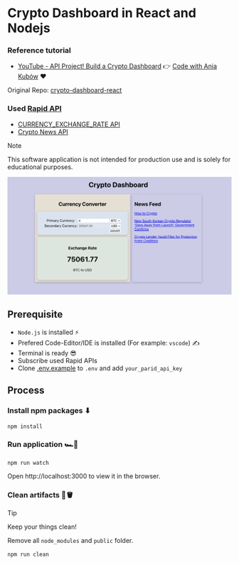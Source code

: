 # Crypto Dashboard in React and Nodejs

### Reference tutorial

- [YouTube - API Project! Build a Crypto Dashboard](https://www.youtube.com/watch?v=_itMdiSc0KI) 👉 [Code with Ania Kubów](https://www.youtube.com/@aniakubow) ❤️

Original Repo: [crypto-dashboard-react](https://github.com/kubowania/crypto-dashboard-react)

### Used [Rapid API](https://rapidapi.com/)

- [CURRENCY_EXCHANGE_RATE API](https://rapidapi.com/alphavantage/api/alpha-vantage)
- [Crypto News API](https://rapidapi.com/dbh133/api/crypto-news-live9)

> [!NOTE]
> This software application is not intended for production use and is solely for educational purposes.

![app view](./docs/images/crypto-dashboard-view.png)

## Prerequisite

- `Node.js` is installed ⚡
- Prefered Code-Editor/IDE is installed (For example: `vscode`) ✍
- Terminal is ready 😎 
- Subscribe used Rapid APIs
- Clone [.env.example](./express-api-server/.env.example) to `.env` and add `your_parid_api_key`

## Process

### Install npm packages ⬇

```shell
npm install
```

### Run application 🏎️💨

```shell
npm run watch
```

Open http://localhost:3000 to view it in the browser.

### Clean artifacts 🧹🪣

> [!TIP]
> Keep your things clean!

Remove all `node_modules` and `public` folder.

```shell
npm run clean
```